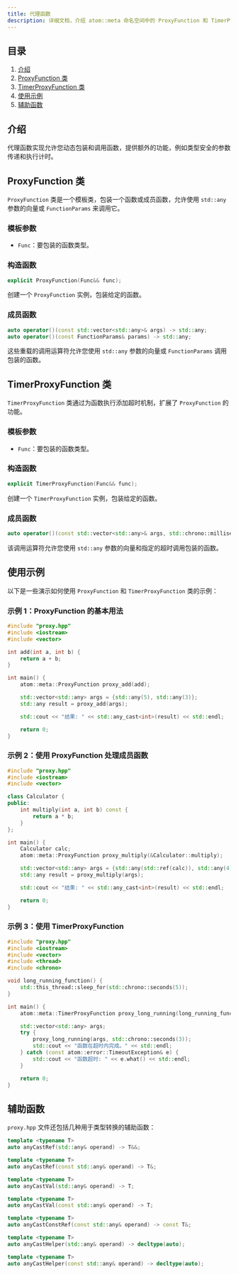 ```yaml
---
title: 代理函数
description: 详细文档，介绍 atom::meta 命名空间中的 ProxyFunction 和 TimerProxyFunction 类，包括构造函数、成员函数、辅助函数和使用示例，用于动态函数包装和执行计时。
---
```


## 目录

1. [介绍](#介绍)
2. [ProxyFunction 类](#proxyfunction-类)
3. [TimerProxyFunction 类](#timerproxyfunction-类)
4. [使用示例](#使用示例)
5. [辅助函数](#辅助函数)

## 介绍

代理函数实现允许您动态包装和调用函数，提供额外的功能，例如类型安全的参数传递和执行计时。

## ProxyFunction 类

`ProxyFunction` 类是一个模板类，包装一个函数或成员函数，允许使用 `std::any` 参数的向量或 `FunctionParams` 来调用它。

### 模板参数

- `Func`：要包装的函数类型。

### 构造函数

```cpp
explicit ProxyFunction(Func&& func);
```

创建一个 `ProxyFunction` 实例，包装给定的函数。

### 成员函数

```cpp
auto operator()(const std::vector<std::any>& args) -> std::any;
auto operator()(const FunctionParams& params) -> std::any;
```

这些重载的调用运算符允许您使用 `std::any` 参数的向量或 `FunctionParams` 调用包装的函数。

## TimerProxyFunction 类

`TimerProxyFunction` 类通过为函数执行添加超时机制，扩展了 `ProxyFunction` 的功能。

### 模板参数

- `Func`：要包装的函数类型。

### 构造函数

```cpp
explicit TimerProxyFunction(Func&& func);
```

创建一个 `TimerProxyFunction` 实例，包装给定的函数。

### 成员函数

```cpp
auto operator()(const std::vector<std::any>& args, std::chrono::milliseconds timeout) -> std::any;
```

该调用运算符允许您使用 `std::any` 参数的向量和指定的超时调用包装的函数。

## 使用示例

以下是一些演示如何使用 `ProxyFunction` 和 `TimerProxyFunction` 类的示例：

### 示例 1：ProxyFunction 的基本用法

```cpp
#include "proxy.hpp"
#include <iostream>
#include <vector>

int add(int a, int b) {
    return a + b;
}

int main() {
    atom::meta::ProxyFunction proxy_add(add);

    std::vector<std::any> args = {std::any(5), std::any(3)};
    std::any result = proxy_add(args);

    std::cout << "结果: " << std::any_cast<int>(result) << std::endl;

    return 0;
}
```

### 示例 2：使用 ProxyFunction 处理成员函数

```cpp
#include "proxy.hpp"
#include <iostream>
#include <vector>

class Calculator {
public:
    int multiply(int a, int b) const {
        return a * b;
    }
};

int main() {
    Calculator calc;
    atom::meta::ProxyFunction proxy_multiply(&Calculator::multiply);

    std::vector<std::any> args = {std::any(std::ref(calc)), std::any(4), std::any(7)};
    std::any result = proxy_multiply(args);

    std::cout << "结果: " << std::any_cast<int>(result) << std::endl;

    return 0;
}
```

### 示例 3：使用 TimerProxyFunction

```cpp
#include "proxy.hpp"
#include <iostream>
#include <vector>
#include <thread>
#include <chrono>

void long_running_function() {
    std::this_thread::sleep_for(std::chrono::seconds(5));
}

int main() {
    atom::meta::TimerProxyFunction proxy_long_running(long_running_function);

    std::vector<std::any> args;
    try {
        proxy_long_running(args, std::chrono::seconds(3));
        std::cout << "函数在超时内完成。" << std::endl;
    } catch (const atom::error::TimeoutException& e) {
        std::cout << "函数超时: " << e.what() << std::endl;
    }

    return 0;
}
```

## 辅助函数

`proxy.hpp` 文件还包括几种用于类型转换的辅助函数：

```cpp
template <typename T>
auto anyCastRef(std::any& operand) -> T&&;

template <typename T>
auto anyCastRef(const std::any& operand) -> T&;

template <typename T>
auto anyCastVal(std::any& operand) -> T;

template <typename T>
auto anyCastVal(const std::any& operand) -> T;

template <typename T>
auto anyCastConstRef(const std::any& operand) -> const T&;

template <typename T>
auto anyCastHelper(std::any& operand) -> decltype(auto);

template <typename T>
auto anyCastHelper(const std::any& operand) -> decltype(auto);
```
